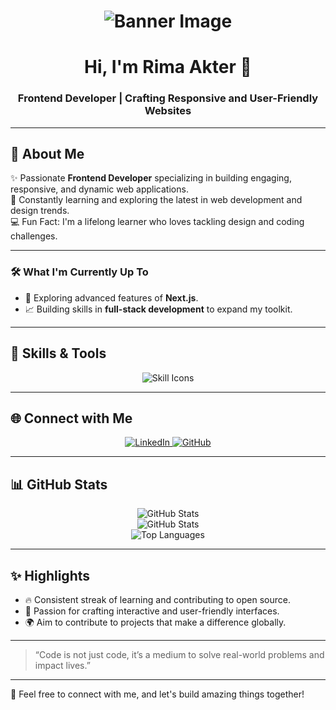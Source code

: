 <h1 align="center">
  <img src="https://i.ibb.co.com/MfKNvVz/Rima-Akter-3.png" alt="Banner Image" />
</h1>

<h1 align="center">Hi, I'm <strong>Rima Akter 👋</strong></h1>
<h3 align="center">Frontend Developer | Crafting Responsive and User-Friendly Websites</h3>

---

## 🌟 **About Me**  
✨ Passionate **Frontend Developer** specializing in building engaging, responsive, and dynamic web applications.  
🌱 Constantly learning and exploring the latest in web development and design trends.  
💻 Fun Fact: I'm a lifelong learner who loves tackling design and coding challenges.  

---

### 🛠 **What I'm Currently Up To**  
- 🔭 Exploring advanced features of **Next.js**.    
- 📈 Building skills in **full-stack development** to expand my toolkit.  

---

## 🚀 **Skills & Tools**  

<div align="center">
  <img src="https://skillicons.dev/icons?i=html,css,js,react,tailwind,bootstrap,git,github,figma,vscode" alt="Skill Icons" />
</div>  

---

## 🌐 **Connect with Me**  

<div align="center">
  <a href="https://www.linkedin.com/in/rima-akter-2abb2a216/" target="_blank">
    <img src="https://img.shields.io/badge/LinkedIn-%230077B5.svg?&style=for-the-badge&logo=linkedin&logoColor=white" alt="LinkedIn">
  </a>
  <a href="https://github.com/Rimaakter1" target="_blank">
    <img src="https://img.shields.io/badge/GitHub-%23181717.svg?&style=for-the-badge&logo=github&logoColor=white" alt="GitHub">
  </a>
</div>  

---

## 📊 **GitHub Stats**  

<div align="center">
 <img src="https://github-readme-stats.vercel.app/api?username=Rimaakter1&show_icons=true&theme=radical" alt="GitHub Stats" />

  <br/>
  <img src="https://github-readme-stats.vercel.app/api?username=Rimaakter1&show_icons=true&theme=radical" alt="GitHub Stats" />
  <br/>
  <img src="https://github-readme-stats.vercel.app/api/top-langs/?username=Rimaakter1&layout=compact&theme=radical" alt="Top Languages" />
</div>

---

## ✨ **Highlights**  
- 🔥 Consistent streak of learning and contributing to open source.  
- 🌟 Passion for crafting interactive and user-friendly interfaces.  
- 🌍 Aim to contribute to projects that make a difference globally.

---

> “Code is not just code, it’s a medium to solve real-world problems and impact lives.”  

---

🎨 Feel free to connect with me, and let's build amazing things together!
